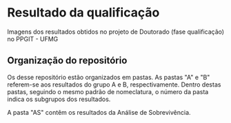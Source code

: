# Resultado da qualificação
Imagens dos resultados obtidos no projeto de Doutorado (fase qualificação) no PPGIT - UFMG


## Organização do repositório

Os desse repositório estão organizados em pastas. 
As pastas "A" e "B" referem-se aos resultados do grupo A e B, respectivamente.
Dentro destas pastas, seguindo o mesmo padrão de nomeclatura, o número da pasta indica os subgrupos dos resultados.

A pasta "AS" contêm os resultados da Análise de Sobrevivência.